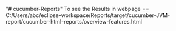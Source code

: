 "# cucumber-Reports" 
To see the Results in webpage == C:/Users/abc/eclipse-workspace/Reports/target/cucumber-JVM-report/cucumber-html-reports/overview-features.html
